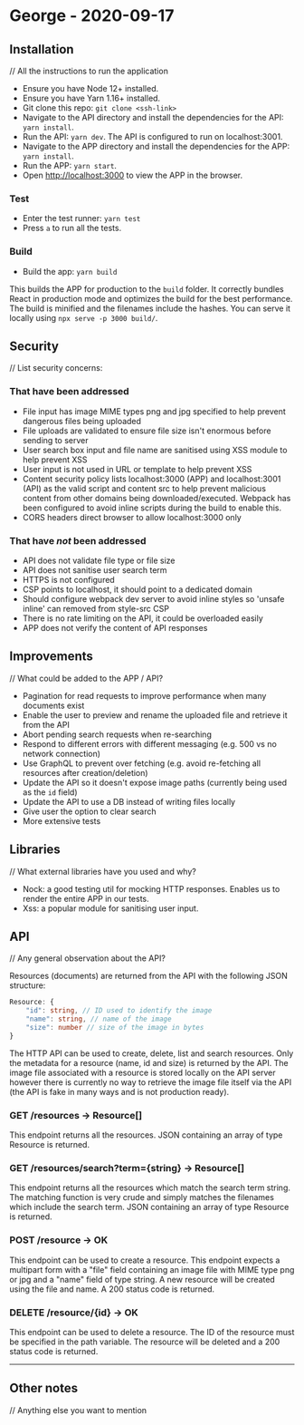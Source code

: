# George - 2020-09-17

## Installation

// All the instructions to run the application

- Ensure you have Node 12+ installed.
- Ensure you have Yarn 1.16+ installed.
- Git clone this repo: `git clone <ssh-link>`
- Navigate to the API directory and install the dependencies for the API: `yarn install`.
- Run the API: `yarn dev`. The API is configured to run on localhost:3001.
- Navigate to the APP directory and install the dependencies for the APP: `yarn install`.
- Run the APP: `yarn start`.
- Open [http://localhost:3000](http://localhost:3000) to view the APP in the browser.

### Test

- Enter the test runner: `yarn test`
- Press `a` to run all the tests.

### Build

- Build the app: `yarn build`

This builds the APP for production to the `build` folder. It correctly bundles React in production mode and optimizes the build for the best performance. The build is minified and the filenames include the hashes. You can serve it locally using `npx serve -p 3000 build/`.

## Security

// List security concerns:

### That have been addressed

- File input has image MIME types png and jpg specified to help prevent dangerous files being uploaded
- File uploads are validated to ensure file size isn't enormous before sending to server
- User search box input and file name are sanitised using XSS module to help prevent XSS
- User input is not used in URL or template to help prevent XSS
- Content security policy lists localhost:3000 (APP) and localhost:3001 (API) as the valid script and content src to help prevent malicious content from other domains being downloaded/executed. Webpack has been configured to avoid inline scripts during the build to enable this.
- CORS headers direct browser to allow localhost:3000 only

### That have _not_ been addressed

- API does not validate file type or file size
- API does not sanitise user search term
- HTTPS is not configured
- CSP points to localhost, it should point to a dedicated domain
- Should configure webpack dev server to avoid inline styles so 'unsafe inline' can removed from style-src CSP
- There is no rate limiting on the API, it could be overloaded easily
- APP does not verify the content of API responses

## Improvements

// What could be added to the APP / API?

- Pagination for read requests to improve performance when many documents exist
- Enable the user to preview and rename the uploaded file and retrieve it from the API
- Abort pending search requests when re-searching
- Respond to different errors with different messaging (e.g. 500 vs no network connection)
- Use GraphQL to prevent over fetching (e.g. avoid re-fetching all resources after creation/deletion)
- Update the API so it doesn't expose image paths (currently being used as the `id` field)
- Update the API to use a DB instead of writing files locally
- Give user the option to clear search
- More extensive tests

## Libraries

// What external libraries have you used and why?

- Nock: a good testing util for mocking HTTP responses. Enables us to render the entire APP in our tests.
- Xss: a popular module for sanitising user input.

## API

// Any general observation about the API?

Resources (documents) are returned from the API with the following JSON structure:

```ts
Resource: {
    "id": string, // ID used to identify the image
    "name": string, // name of the image
    "size": number // size of the image in bytes
}
```

The HTTP API can be used to create, delete, list and search resources. Only the metadata for a resource (name, id and size) is returned by the API. The image file associated with a resource is stored locally on the API server however there is currently no way to retrieve the image file itself via the API (the API is fake in many ways and is not production ready). 

### GET /resources -> Resource[]

This endpoint returns all the resources. JSON containing an array of type Resource is returned.

### GET /resources/search?term={string} -> Resource[]

This endpoint returns all the resources which match the search term string. The matching function is very crude and simply matches the filenames which include the search term. JSON containing an array of type Resource is returned.

### POST /resource -> OK

This endpoint can be used to create a resource. This endpoint expects a multipart form with a "file" field containing an image file with MIME type png or jpg and a "name" field of type string. A new resource will be created using the file and name. A 200 status code is returned.

### DELETE /resource/{id} -> OK

This endpoint can be used to delete a resource. The ID of the resource must be specified in the path variable. The resource will be deleted and a 200 status code is returned.

---

## Other notes

// Anything else you want to mention
